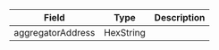 | Field             | Type      | Description |
| ----------------- | --------- | ----------- |
| aggregatorAddress | HexString |             |
